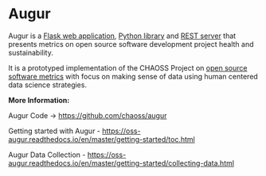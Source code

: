 # Augur

Augur is a [Flask web application](http://augur.osshealth.io), [Python library](https://oss-augur.readthedocs.io/en/dev/library-documentation/python.html) and [REST server](http://augur.osshealth.io/static/api_docs/) that presents metrics on open source software development project health and sustainability.

It is a prototyped implementation of the CHAOSS Project on [open source software metrics](https://github.com/chaoss/metrics) with focus on making sense of data using human centered data science strategies.

**More Information:**

Augur Code → https://github.com/chaoss/augur

Getting started with Augur - https://oss-augur.readthedocs.io/en/master/getting-started/toc.html

Augur Data Collection - https://oss-augur.readthedocs.io/en/master/getting-started/collecting-data.html
